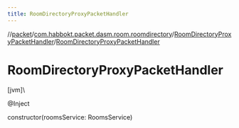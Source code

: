 ```yaml
---
title: RoomDirectoryProxyPacketHandler
---
```

//[packet](../../../index.html)/[com.habbokt.packet.dasm.room.roomdirectory](../index.html)/[RoomDirectoryProxyPacketHandler](index.html)/[RoomDirectoryProxyPacketHandler](-room-directory-proxy-packet-handler.html)



# RoomDirectoryProxyPacketHandler



[jvm]\




@Inject



constructor(roomsService: RoomsService)




